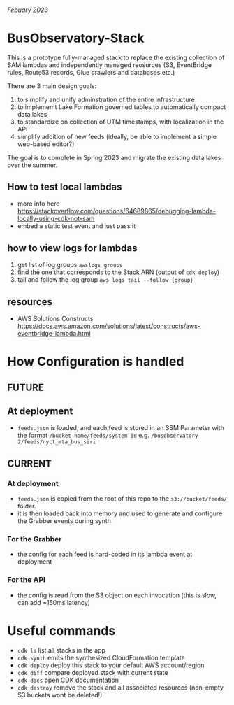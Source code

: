 
###### Febuary 2023
# BusObservatory-Stack 

This is a prototype fully-managed stack to replace the existing collection of SAM lambdas and independently managed reosurces (S3, EventBridge rules, Route53 records, Glue crawlers and databases etc.)

There are 3 main design goals:
1. to simplify and unify adminstration of the entire infrastructure
2. to implememt Lake Formation governed tables to automatically compact data lakes
3. to standardize on collection of UTM timestamps, with localization in the API
4. simplify addition of new feeds (ideally, be able to implement a simple web-based editor?)

The goal is to complete in Spring 2023 and migrate the existing data lakes over the summer.

## How to test local lambdas
- more info here https://stackoverflow.com/questions/64689865/debugging-lambda-locally-using-cdk-not-sam
- embed a static test event and just pass it

## how to view logs for lambdas

1. get list of log groups `awslogs groups`
2. find the one that corresponds to the Stack ARN (output of `cdk deploy`)
3. tail and follow the log group `aws logs tail --follow {group}`

## resources

- AWS Solutions Constructs https://docs.aws.amazon.com/solutions/latest/constructs/aws-eventbridge-lambda.html

# How Configuration is handled

## FUTURE

## At deployment

- `feeds.json` is loaded, and each feed is stored in an SSM Parameter with the format `/bucket-name/feeds/system-id` e.g. `/busobservatory-2/feeds/nyct_mta_bus_siri`


## CURRENT
### At deployment

- `feeds.json` is copied from the root of this repo to the `s3://bucket/feeds/` folder.
- it is then loaded back into memory and used to generate and configure the Grabber events during synth

### For the Grabber
- the config for each feed is hard-coded in its lambda event at deployment

### For the API
- the config is read from the S3 object on each invocation (this is slow, can add ~150ms latency)


# Useful commands

 * `cdk ls`          list all stacks in the app
 * `cdk synth`       emits the synthesized CloudFormation template
 * `cdk deploy`      deploy this stack to your default AWS account/region
 * `cdk diff`        compare deployed stack with current state
 * `cdk docs`        open CDK documentation
* `cdk destroy`      remove the stack and all associated resources (non-empty S3 buckets wont be deleted!)

